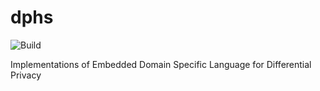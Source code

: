 # dphs
![Build](https://github.com/hengchu/dphs/workflows/Build/badge.svg?branch=main)

Implementations of Embedded Domain Specific Language for Differential Privacy
